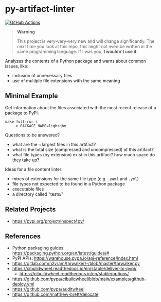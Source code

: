 # py-artifact-linter

[![GitHub Actions](https://github.com/jameslamb/py-artifact-linter/workflows/tests/badge.svg?branch=main)](https://github.com/jameslamb/py-artifact-linter/actions)

> **Warning**
>
> This project is very-very-very new and will change significantly.
> The next time you look at this repo, this might not even be written in the same programming language.
> If I was you, **I wouldn't use it**.

Analyzes the contents of a Python package and warns about common issues, like:

* inclusion of unnecessary files
* use of multiple file extensions with the same meaning

## Minimal Example

Get information about the files associated with the most recent release of a package to PyPI.

```shell
make full-run \
    -e PACKAGE_NAME=lightgbm
```

Questions to be answered?

* what are the `n` largest files in this artifact?
* what is the total size (compressed and uncompressed) of this artifact?
* what file types (by extension) exist in this artifact? how much space do they take up?

Ideas for a file content linter:

* mixes of extensions for the same file type (e.g. `.yaml` and `.yml`)
* file types not expected to be found in a Python package
* executable files
* a directory called "tests/"

## Related Projects

* https://pypi.org/project/inspect4py/

## References

* Python packaging guides: https://packaging.python.org/en/latest/guides/#
* PyPI APIs: https://warehouse.pypa.io/api-reference/index.html
* https://gitlab.com/n2vram/tarwalker/-/blob/master/tarwalker.py
* https://cibuildwheel.readthedocs.io/en/stable/deliver-to-pypi/
    - https://cibuildwheel.readthedocs.io/en/stable/options/
* https://github.com/pypa/cibuildwheel/blob/main/examples/github-deploy.yml
* https://github.com/pypa/auditwheel
* https://github.com/matthew-brett/delocate
